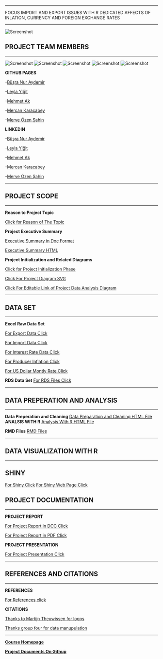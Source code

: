 


*** 

FOCUS IMPORT AND EXPORT ISSUES WITH R DEDICATED AFFECTS OF INLATION, CURRENCY AND FOREIGN EXCHANGE RATES

***  

![Screenshot](img/pemrograman-R.jpg)


## PROJECT TEAM MEMBERS
***

![Screenshot](img/Merve_Ozen.PNG)
![Screenshot](img/Leyla_Yigit.PNG)
![Screenshot](img/Mercan_Karacabey.PNG)
![Screenshot](img/Mehmet_Ak.PNG)
![Screenshot](img/Büşra_Aydemir.PNG)



**GITHUB PAGES**

-[Büşra Nur Aydemir](https://mef-bda503.github.io/pj18-aydemirbusra/) 

-[Leyla Yiğit](https://mef-bda503.github.io/pj18-Leyla.Yigit/)

-[Mehmet Ak](https://mef-bda503.github.io/pj18-mehmetakk/) 

-[Mercan Karacabey](https://mef-bda503.github.io/pj18-mkaracabey/)

-[Merve Özen Şahin](https://mef-bda503.github.io/pj18-ozenm/)

**LINKEDIN**

-[Büşra Nur Aydemir]( https://www.linkedin.com/in/busra-nur-aydemir-51b81b8b/)

-[Leyla Yiğit](https://www.linkedin.com/in/leyla-yi%C4%9Fit-b3894955/)

-[Mehmet Ak](https://www.linkedin.com/in/ACoAACENGXUBEHApr9slAuQzh8lBviwp1FrY3oY/)

-[Mercan Karacabey](https://www.linkedin.com/in/mercan-karacabey-708240103/)

-[Merve Özen Şahin](https://www.linkedin.com/in/merve-ozen-sahin-91027431/)



***
## PROJECT SCOPE 
*** 
**Reason to Project Topic**

[Click for Reason of The Topic](Analysis_Codes_and_RMD_HTML/Reason_for_Project_Topic.html)

**Project Executive Summary**

[Executive Summary in Doc Format](https://github.com/MEF-BDA503/gpj18-r_coders/blob/master/Analysis_Document/Project_Executive_Summary.docx)

[Executive Summary HTML](Analysis_Codes_and_RMD_HTML/Executive_Summary.html)

**Project Initialization and Related Diagrams**

[Click for Project Initialization Phase](Analysis_Codes_and_RMD_HTML/Project_Initialization_and_Diagrams.html)

[Click For Project Diagram SVG](https://github.com/MEF-BDA503/gpj18-r_coders/blob/master/img/IT%20Project%20Management%20System%20Procurement%20Process.svg)

[Click For Editable Link of Project Data Analysis Diagram](https://www.lucidchart.com/invitations/accept/79186d77-908a-46a3-8513-9f166b41c21f)



***
## DATA SET 
*** 
**Excel Raw Data Set**

[For Export Data Click](https://github.com/MEF-BDA503/gpj18-r_coders/blob/master/Data_Sources_Excel/export_1996_2018.xls)

[For Import Data Click](https://github.com/MEF-BDA503/gpj18-r_coders/blob/master/Data_Sources_Excel/import_1996_2018.xls)

[For Interest Rate Data Click](https://github.com/MEF-BDA503/gpj18-r_coders/blob/master/Data_Sources_Excel/Interest.xlsx)

[For Producer Inflation Click](https://github.com/MEF-BDA503/gpj18-r_coders/blob/master/Data_Sources_Excel/Producer_Inflation.xlsx)

[For US Dollar Montly Rate Click](https://github.com/MEF-BDA503/gpj18-r_coders/blob/master/Data_Sources_Excel/US_Dollar_Montly_Rate.xlsx)

**RDS Data Set**
[For RDS Files Click](https://github.com/MEF-BDA503/gpj18-r_coders/tree/master/Data_Sources_Rds)


***
## DATA PREPERATION AND ANALYSIS
*** 
**Data Preperation and Cleaning**
[Data Preparation and Cleaning HTML File](https://github.com/MEF-BDA503/gpj18-r_coders/tree/master/Analysis_Codes_and_RMD_HTML/Data_Preparation.html)
**ANALSIS WITH R**
[Analysis With R HTML File](https://github.com/MEF-BDA503/gpj18-r_coders/tree/master/Analysis_Codes_and_RMD_HTML/Explotary_Data_Analysis.html)

**RMD Files**
[RMD Files](https://github.com/MEF-BDA503/gpj18-r_coders/tree/master/Analysis_Codes_and_RMD_HTML)


***
## DATA VISUALIZATION WITH R
*** 
## SHINY ##

[For Shiny Click](https://rcoders.shinyapps.io/shiny/)
[For Shiny Web Page Click](http://127.0.0.1:5257/)

## PROJECT DOCUMENTATION
*** 
**PROJECT REPORT**

[For Project Report in DOC Click](https://github.com/MEF-BDA503/gpj18-r_coders/blob/master/Analysis_Document/Project_Report.docx)

[For Project Report in PDF Click](https://github.com/MEF-BDA503/gpj18-r_coders/blob/master/Analysis_Document/Project_Report.pdf)

**PROJECT PRESENTATION**

[For Project Presentation Click](https://github.com/MEF-BDA503/gpj18-r_coders/blob/master/Analysis_Document/BIG_DATA_ESSENTIALS.pptx) 



***
## REFERENCES AND CITATIONS
*** 
**REFERENCES**

[For References click](Analysis_Codes_and_RMD_HTML/References.html)


**CITATIONS**

[Thanks to Martijn Theuwissen for loops](https://www.r-bloggers.com/how-to-write-the-first-for-loop-in-r/)

[Thanks group four for data manupulation](https://mef-bda503.github.io/gpj18-group_four/)



***

**[Course Homepage](https://mef-bda503.github.io/)**

**[Project Documents On Githup](https://github.com/MEF-BDA503/gpj18-r_coders)**
